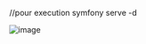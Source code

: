 //pour execution
symfony serve -d

![image](https://github.com/user-attachments/assets/e6df064c-4559-44a3-b8cf-1b0c7bc87f42)
